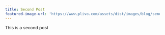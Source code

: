 ```yaml
---
title: Second Post
featured-image-url: 'https://www.plivo.com/assets/dist/images/blog/sender-id-reg.png'
---
```


This is a second post